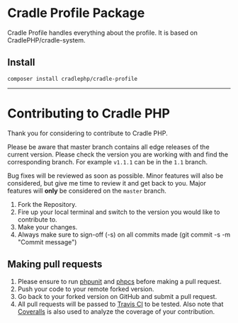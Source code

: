 # Cradle Profile Package

Cradle Profile handles everything about the profile. It is based on CradlePHP/cradle-system.

## Install

```
composer install cradlephp/cradle-profile
```

----

<a name="contributing"></a>
# Contributing to Cradle PHP

Thank you for considering to contribute to Cradle PHP.

Please be aware that master branch contains all edge releases of the current version. Please check the version you are working with and find the corresponding branch. For example `v1.1.1` can be in the `1.1` branch.

Bug fixes will be reviewed as soon as possible. Minor features will also be considered, but give me time to review it and get back to you. Major features will **only** be considered on the `master` branch.

1. Fork the Repository.
2. Fire up your local terminal and switch to the version you would like to
contribute to.
3. Make your changes.
4. Always make sure to sign-off (-s) on all commits made (git commit -s -m "Commit message")

## Making pull requests

1. Please ensure to run [phpunit](https://phpunit.de/) and
[phpcs](https://github.com/squizlabs/PHP_CodeSniffer) before making a pull request.
2. Push your code to your remote forked version.
3. Go back to your forked version on GitHub and submit a pull request.
4. All pull requests will be passed to [Travis CI](https://travis-ci.org/CradlePHP/cradle-profile) to be tested. Also note that [Coveralls](https://coveralls.io/github/CradlePHP/cradle-profile) is also used to analyze the coverage of your contribution.

